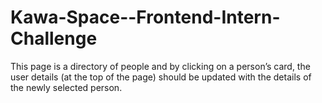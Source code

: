 # Kawa-Space--Frontend-Intern-Challenge
This page is a directory of people and by clicking on a person’s card, the user details (at the top of the page) should be updated with the details of the newly selected person.
